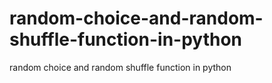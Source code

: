 # random-choice-and-random-shuffle-function-in-python
random choice and random shuffle function in python

